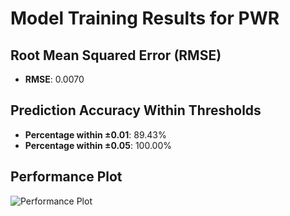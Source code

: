 # Model Training Results for PWR

## Root Mean Squared Error (RMSE)
- **RMSE**: 0.0070

## Prediction Accuracy Within Thresholds
- **Percentage within ±0.01**: 89.43%
- **Percentage within ±0.05**: 100.00%

## Performance Plot
![Performance Plot](../imgs/PWR.png)
